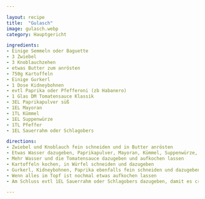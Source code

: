 ```yaml
---

layout: recipe
title:  "Gulasch"
image: gulasch.webp
category: Hauptgericht

ingredients:
- Einige Semmeln oder Baguette
- 3 Zwiebel
- 3 Knoblauchzehen
- etwas Butter zum anrösten
- 750g Kartoffeln
- Einige Gurkerl
- 1 Dose Kidneybohnen
- evtl Paprika oder Pfefferoni (zb Habanero)
- 1 Glas DM Tomatensauce Klassik
- 3EL Paprikapulver süß
- 1EL Mayoran
- 1TL Kümmel
- 1EL Suppenwürze
- 1TL Pfeffer
- 1EL Sauerrahm oder Schlagobers

directions:
- Zwiebel und Knoblauch fein schneiden und in Butter anrösten
- Etwas Wasser dazugeben, Paprikapulver, Mayoran, Kümmel, Suppenwürze, Pfeffer dazugeben und aufkochen lassen
- Mehr Wasser und die Tomatensauce dazugeben und aufkochen lassen
- Kartoffeln kochen, in Würfel schneiden und dazugeben
- Gurkerl, Kidneybohnen, Paprika ebenfalls fein schneiden und dazugeben
- Wenn alles im Topf ist nochmal etwas aufkochen lassen
- Am Schluss evtl 1EL Sauerrahm oder Schlagobers dazugeben, damit es cremiger ist

---
```

